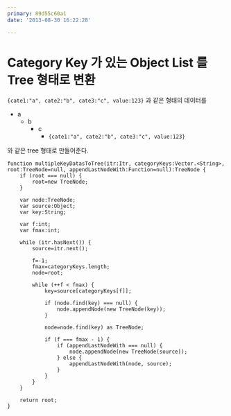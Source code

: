 ```yaml
---
primary: 89d55c60a1
date: '2013-08-30 16:22:28'

---
```


# Category Key 가 있는 Object List 를 Tree 형태로 변환

`{cate1:"a", cate2:"b", cate3:"c", value:123}` 과 같은 형태의 데이터를

- a
	- b
		- c
			- `{cate1:"a", cate2:"b", cate3:"c", value:123}`
			
와 같은 tree 형태로 만들어준다.

	function multipleKeyDatasToTree(itr:Itr, categoryKeys:Vector.<String>, root:TreeNode=null, appendLastNodeWith:Function=null):TreeNode {
		if (root === null) {
			root=new TreeNode;
		}
		
		var node:TreeNode;
		var source:Object;
		var key:String;
		
		var f:int;
		var fmax:int;
		
		while (itr.hasNext()) {
			source=itr.next();
			
			f=-1;
			fmax=categoryKeys.length;
			node=root;
			
			while (++f < fmax) {
				key=source[categoryKeys[f]];
				
				if (node.find(key) === null) {
					node.appendNode(new TreeNode(key));
				}
				
				node=node.find(key) as TreeNode;
				
				if (f === fmax - 1) {
					if (appendLastNodeWith === null) {
						node.appendNode(new TreeNode(source));
					} else {
						appendLastNodeWith(node, source);
					}
				}
			}
		}
		
		return root;
	}